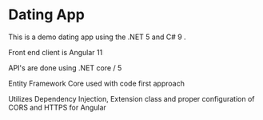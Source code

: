 # Dating App

This is a demo dating app using the .NET 5 and C# 9 .

Front end client is Angular 11

API's are done using .NET core / 5

Entity Framework Core used with code first approach

Utilizes Dependency Injection, Extension class and proper configuration of CORS and HTTPS for Angular
